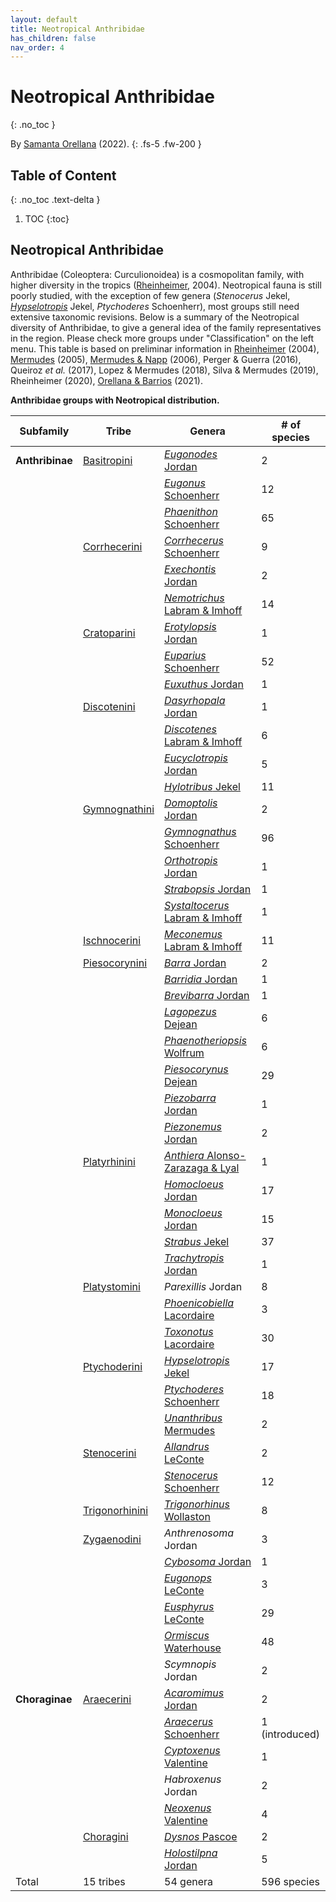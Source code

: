 ```yaml
---
layout: default
title: Neotropical Anthribidae
has_children: false
nav_order: 4
---
```


# Neotropical Anthribidae 
{: .no_toc }

By [Samanta Orellana](https://search.asu.edu/profile/3433157) (2022). 
{: .fs-5 .fw-200 }


## Table of Content
{: .no_toc .text-delta }

1. TOC
{:toc}


## Neotropical Anthribidae

Anthribidae (Coleoptera: Curculionoidea) is a cosmopolitan family, with higher diversity in the tropics ([Rheinheimer](https://www.zobodat.at/pdf/Mitt-Ent-Ver-Stuttgart_39_2004_0001-0244.pdf), 2004). Neotropical fauna is still poorly studied, with the exception of few genera (_Stenocerus_ Jekel, [_Hypselotropis_](https://www.researchgate.net/publication/289907664_Description_Of_Two_New_Species_Of_Hypselotropis_Jekel_With_A_Revised_Key_And_Phylogenetic_Reanalysis_Of_The_Genus_Coleoptera_Anthribidae_Anthribinae) Jekel, _Ptychoderes_ Schoenherr), most groups still need extensive taxonomic revisions. Below is a summary of the Neotropical diversity of Anthribidae, to give a general idea of the family representatives in the region. Please check more groups under "Classification" on the left menu. This table is based on preliminar information in [Rheinheimer](https://www.zobodat.at/pdf/Mitt-Ent-Ver-Stuttgart_39_2004_0001-0244.pdf) (2004), [Mermudes](https://www.researchgate.net/publication/289907664_Description_Of_Two_New_Species_Of_Hypselotropis_Jekel_With_A_Revised_Key_And_Phylogenetic_Reanalysis_Of_The_Genus_Coleoptera_Anthribidae_Anthribinae) (2005), [Mermudes & Napp]([url](https://www.researchgate.net/publication/259372280_Revision_and_cladistic_analysis_of_the_genus_Ptychoderes_Schoenherr_1823_Coleoptera_Anthribidae_Anthribinae_Ptychoderini)) (2006), Perger & Guerra (2016), Queiroz _et al._ (2017), Lopez & Mermudes (2018), Silva & Mermudes (2019), Rheinheimer (2020), [Orellana & Barrios](https://www.researchgate.net/publication/348416935_Catalogue_of_the_Anthribidae_Coleoptera_Curculionoidea_of_Panama_including_new_country_records_and_a_key_to_genera) (2021).


**Anthribidae groups with Neotropical distribution.**

| Subfamily | Tribe | Genera | # of species |
|-------|--------|---------|---------|
| **Anthribinae** | [Basitropini](https://anthribidae.github.io/anthribidae/anthribinae/basitropini/basitropini/) | [*Eugonodes* Jordan](https://anthribidae.github.io/anthribidae/anthribinae/basitropini/basitropini/#eugonodes-jordan-1904-302) | 2 |
|  |  | [*Eugonus* Schoenherr](https://anthribidae.github.io/anthribidae/anthribinae/basitropini/basitropini/#eugonus-schoenherr-1833-144) | 12 |
|  |  | [*Phaenithon* Schoenherr](https://anthribidae.github.io/anthribidae/anthribinae/basitropini/basitropini/#phaenithon-schoenherr-1826-37) | 65 |
|  | [Corrhecerini](https://anthribidae.github.io/anthribidae/anthribinae/corrhecerini/corrhecerini/) | [*Corrhecerus* Schoenherr](https://anthribidae.github.io/anthribidae/anthribinae/corrhecerini/corrhecerini/#corrhecerus-schoenherr-1826-40) | 9 |
|  |  | [*Exechontis* Jordan](https://anthribidae.github.io/anthribidae/anthribinae/corrhecerini/corrhecerini/#exechontis-jordan-1904-283) | 2 |
|  |  | [*Nemotrichus* Labram & Imhoff](https://anthribidae.github.io/anthribidae/anthribinae/corrhecerini/corrhecerini/#nemotrichus-labram--imhoff-1838-f3) | 14 |
|  | [Cratoparini](https://anthribidae.github.io/anthribidae/anthribinae/cratoparini/cratoparini/) | [*Erotylopsis* Jordan](https://anthribidae.github.io/anthribidae/anthribinae/cratoparini/cratoparini/#erotylopsis-jordan-1904-308) | 1 |
|  |  | [*Euparius* Schoenherr](https://anthribidae.github.io/anthribidae/anthribinae/cratoparini/cratoparini/#euparius-schoenherr-1823-1135) | 52 |
|  |  | [*Euxuthus* Jordan](https://anthribidae.github.io/anthribidae/anthribinae/cratoparini/cratoparini/#euxuthus-jordan-1937-261) | 1 |
|  | [Discotenini](https://anthribidae.github.io/anthribidae/anthribinae/discotenini/discotenini/) | [*Dasyrhopala* Jordan](https://anthribidae.github.io/anthribidae/anthribinae/discotenini/discotenini/#dasyrhopala-jordan-1904-272) | 1 |
|  |  | [*Discotenes* Labram & Imhoff](https://anthribidae.github.io/anthribidae/anthribinae/discotenini/discotenini/#discotenes-labram--imhoff-1841-f8) | 6 |
|  |  | [*Eucyclotropis* Jordan](https://anthribidae.github.io/anthribidae/anthribinae/discotenini/discotenini/#eucyclotropis-jordan-1904-273) | 5 |
|  |  | [*Hylotribus* Jekel](https://anthribidae.github.io/anthribidae/anthribinae/discotenini/discotenini/#hylotribus-jekel-1860-239) | 11 |
|  | [Gymnognathini](https://anthribidae.github.io/anthribidae/anthribinae/gymnognathini/gymnognathini/) | [*Domoptolis* Jordan](https://anthribidae.github.io/anthribidae/anthribinae/gymnognathini/gymnognathini/#domoptolis-jordan-1904-253) | 2 |
|  |  | [*Gymnognathus* Schoenherr](https://anthribidae.github.io/anthribidae/anthribinae/gymnognathini/gymnognathini/#gymnognathus-schoenherr-1926-37) | 96 |
|  |  | [*Orthotropis* Jordan](https://anthribidae.github.io/anthribidae/anthribinae/gymnognathini/gymnognathini/#orthotropis-jordan-1904-254) | 1 |
|  |  | [*Strabopsis* Jordan](https://anthribidae.github.io/anthribidae/anthribinae/gymnognathini/gymnognathini/#strabopsis-jordan-1953-16) | 1 |
|  |  | [*Systaltocerus* Labram & Imhoff](https://anthribidae.github.io/anthribidae/anthribinae/gymnognathini/gymnognathini/#sylstastocerus-labram--imhoff-1840-f6) | 1 |
|  | [Ischnocerini](https://anthribidae.github.io/anthribidae/anthribinae/ischnocerini/ischnocerini/) | [*Meconemus* Labram & Imhoff](https://anthribidae.github.io/anthribidae/anthribinae/ischnocerini/ischnocerini/#meconemus-labram--imhoff-1840-f6) | 11 |
|  | [Piesocorynini](https://anthribidae.github.io/anthribidae/anthribinae/piesocorynini/piesocorynini/) | [*Barra* Jordan](https://anthribidae.github.io/anthribidae/anthribinae/piesocorynini/piesocorynini/#barra-jordan-1904-275) | 2 |
|  |  | [*Barridia* Jordan](https://anthribidae.github.io/anthribidae/anthribinae/piesocorynini/piesocorynini/#barridia-jordan-1906-313) | 1 |
|  |  | [*Brevibarra* Jordan](https://anthribidae.github.io/anthribidae/anthribinae/piesocorynini/piesocorynini/#brevibarra-jordan-1906-312) | 1 |
|  |  | [*Lagopezus* Dejean](https://anthribidae.github.io/anthribidae/anthribinae/piesocorynini/piesocorynini/#lagopezus-dejean-1834-235) | 6 |
|  |  | [*Phaenotheriopsis* Wolfrum](https://anthribidae.github.io/anthribidae/anthribinae/piesocorynini/piesocorynini/#phaenotheriopsis-wolfrum-1931-70) | 6 |
|  |  | [*Piesocorynus* Dejean](https://anthribidae.github.io/anthribidae/anthribinae/piesocorynini/piesocorynini/#piesocorynus-dejean-1834-235) | 29 |
|  |  | [*Piezobarra* Jordan](https://anthribidae.github.io/anthribidae/anthribinae/piesocorynini/piesocorynini/#piezobarra-jordan-1906-314) | 1 |
|  |  | [*Piezonemus* Jordan](https://anthribidae.github.io/anthribidae/anthribinae/piesocorynini/piesocorynini/#piezonemus-jordan-1904-27) | 2 |
|  | [Platyrhinini](https://anthribidae.github.io/anthribidae/anthribinae/platyrhinini/platyrhinini/) | [*Anthiera* Alonso-Zarazaga & Lyal](https://anthribidae.github.io/anthribidae/anthribinae/platyrhinini/platyrhinini/#anthiera-alonso-zarazaga--lyal-1999-32) | 1 |
|  |  | [*Homocloeus* Jordan](https://anthribidae.github.io/anthribidae/anthribinae/platyrhinini/platyrhinini/#homocloeus-jordan-1904-264) | 17 |
|  |  | [*Monocloeus* Jordan](https://anthribidae.github.io/anthribidae/anthribinae/platyrhinini/platyrhinini/#monocloeus-jordan-1904-255) | 15 |
|  |  | [*Strabus* Jekel](https://anthribidae.github.io/anthribidae/anthribinae/platyrhinini/platyrhinini/#strabus-jekel-1860-239)  | 37 |
|  |  | [*Trachytropis* Jordan](https://anthribidae.github.io/anthribidae/anthribinae/platyrhinini/platyrhinini/#trachytropis-jordan-1904--266)  | 1 |
|  | [Platystomini](https://anthribidae.github.io/anthribidae/anthribinae/platystomini/platystomini/) | *Parexillis* Jordan  | 8 |
|  |  | [*Phoenicobiella* Lacordaire](<img src="https://www.simplemappr.net/map/19145" alt="" />)  | 3 |
|  |  | [*Toxonotus* Lacordaire](https://anthribidae.github.io/anthribidae/anthribinae/platystomini/platystomini/#toxonotus-lacordaire-1866-575)  | 30 |
|  | [Ptychoderini](https://anthribidae.github.io/anthribidae/anthribinae/ptychoderini/ptychoderini/) | [*Hypselotropis* Jekel](https://anthribidae.github.io/anthribidae/anthribinae/ptychoderini/ptychoderini/#hypselotropis-jekel-185565)  | 17 |
|  |  | [*Ptychoderes* Schoenherr](https://anthribidae.github.io/anthribidae/anthribinae/ptychoderini/ptychoderini/#ptychoderes-schoenherr-18231135) | 18 |
|  |  | [*Unanthribus* Mermudes](https://anthribidae.github.io/anthribidae/anthribinae/ptychoderini/ptychoderini/#unantrhibus-mermudes-2003-239)  | 2 |
|  | [Stenocerini](https://anthribidae.github.io/anthribidae/anthribinae/stenocerini/stenocerini/) | [*Allandrus* LeConte](https://anthribidae.github.io/anthribidae/anthribinae/stenocerini/stenocerini/#allandrus-leconte-1876396)  | 2 |
|  |  | [*Stenocerus* Schoenherr](https://anthribidae.github.io/anthribidae/anthribinae/stenocerini/stenocerini/#stenocerus-schoenherr-1826-39)  | 12 |
|  | [Trigonorhinini](https://anthribidae.github.io/anthribidae/anthribinae/trigonorhinini/trigonorhinini/) | [*Trigonorhinus* Wollaston](https://anthribidae.github.io/anthribidae/anthribinae/trigonorhinini/trigonorhinini/#trigonorhinus-wollaston-1861-102)  | 8 |
|  | [Zygaenodini](https://anthribidae.github.io/anthribidae/anthribinae/zygaenodini/zygaenodini/) | *Anthrenosoma* Jordan  | 3 |
|  |  | [*Cybosoma* Jordan](https://anthribidae.github.io/anthribidae/anthribinae/zygaenodini/zygaenodini/#cybosoma-jordan-1906-361)  | 1 |
|  |  | [*Eugonops* LeConte](https://anthribidae.github.io/anthribidae/anthribinae/zygaenodini/zygaenodini/#eugonops-jordan-1904-285)  | 3 |
|  |  | [*Eusphyrus* LeConte](https://anthribidae.github.io/anthribidae/anthribinae/zygaenodini/zygaenodini/#eusphyrus-leconte-1876-399)  | 29 |
|  |  | [*Ormiscus* Waterhouse](https://anthribidae.github.io/anthribidae/anthribinae/zygaenodini/zygaenodini/#ormiscus-waterhouse-184537)  | 48 |
|  |  | *Scymnopis* Jordan  | 2 |
| **Choraginae** | [Araecerini](https://anthribidae.github.io/anthribidae/choraginae/araecerini/araecerini/) | [*Acaromimus* Jordan](https://anthribidae.github.io/anthribidae/choraginae/araecerini/araecerini/#acaromimus-jordan-1907-381)  | 2 |
|  |  | [*Araecerus* Schoenherr](https://anthribidae.github.io/anthribidae/choraginae/araecerini/araecerini/#araecerus-schoenherr-1823-1135)  | 1 (introduced) |
|  |  | [*Cyptoxenus* Valentine](https://anthribidae.github.io/anthribidae/choraginae/araecerini/araecerini/#cyptoxenus-valentine-1982-197)  | 1 |
|  |  | *Habroxenus* Jordan  | 2 |
|  |  | [*Neoxenus* Valentine](https://anthribidae.github.io/anthribidae/choraginae/araecerini/araecerini/#neoxenus-valentine-1998-1135)  | 4 |
|  | [Choragini](https://anthribidae.github.io/anthribidae/choraginae/choragini/choragini/) | [*Dysnos* Pascoe](https://anthribidae.github.io/anthribidae/choraginae/choragini/choragini/#dysnos-pascoe-1859-438)  | 2 |
|  |  | [*Holostilpna* Jordan](https://anthribidae.github.io/anthribidae/choraginae/choragini/choragini/#holostilpna-jordan-1907-382)  | 5 |
|Total| 15 tribes  | 54 genera | 596 species |

